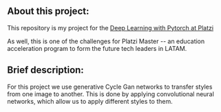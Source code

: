 <h2> About this project: </h2>

This repository is my project for the [Deep Learning with Pytorch at Platzi](https://platzi.com/clases/deep-learning/)

As well, this is one of the challenges for Platzi Master -- an education acceleration program to form the future tech leaders in LATAM.

<h2> Brief description: </h2>

For this project we use generative Cycle Gan networks to transfer styles from one image to another. This is done by applying convolutional neural networks, which allow us to apply different styles to them. 

